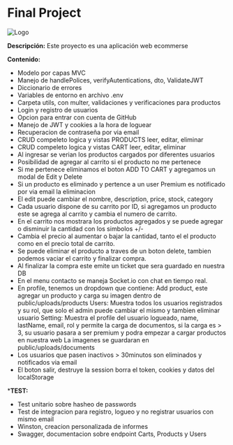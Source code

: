 # Final Project
![Logo](https://github.com/user-attachments/assets/373d170b-054d-4955-8072-6bac0bfa58f2)

**Descripción:**
Este proyecto es una aplicación web ecommerse

**Contenido:**
* Modelo por capas MVC
* Manejo de handlePolices, verifyAutentications, dto, ValidateJWT
* Diccionario de errores
* Variables de entorno en archivo .env
* Carpeta utils, con multer, validaciones y verificaciones para productos
* Login y registro de usuarios
* Opcion para entrar con cuenta de GitHub
* Manejo de JWT y cookies a la hora de loguear
* Recuperacion de contraseña por via email
* CRUD compeleto logica y vistas PRODUCTS leer, editar, eliminar
* CRUD compeleto logica y vistas CART leer, editar, eliminar
* Al ingresar se verian los productos cargados por diferentes usuarios
* Posibilidad de agregar al carrito si el producto no me pertenece
* Si me pertenece eliminamos el boton ADD TO CART y agregamos un modal de Edit y Delete
* Si un producto es eliminado y pertence a un user Premium es notificado por via email la eliminacion
* El edit puede cambiar el nombre, description, price, stock, category
* Cada usuario dispone de su carrito por ID, si agregamos un producto este se agrega al carrito y 
cambia el numero de carrito.
* En el carrito nos mostrara los productos agregados y se puede agregar o disminuir la cantidad con los simbolos +/-
* Cambia el precio al aumentar o bajar la cantidad, tanto el el producto como en el precio total de carrito.
* Se puede eliminar el producto a traves de un boton delete, tambien podemos vaciar el carrito y finalizar compra.
* Al finalizar la compra este emite un ticket que sera guardado en nuestra DB
* En el menu contacto se maneja Socket.io con chat en tiempo real.
* En profile, tenemos un dropdown que contiene:
Add product, este agregar un producto y carga su imagen dentro de public/uploads/products
Users: Muestra todos los usuarios registrados y su rol, que solo el admin puede cambiar el mismo y tambien eliminar usuario
Setting: Muestra el profile del usuario logueado, name, lastName, email, rol y permite la carga de documentos, 
si la carga es > 3, su usuario pasara a ser premium y podra empezar a cargar productos en nuestra web
La imagenes se guardaran en public/uploads/documents
* Los usuarios que pasen inactivos > 30minutos son eliminados y notificados via email
* El boton salir, destruye la session borra el token, cookies y datos del localStorage

***TEST:**
* Test unitario sobre hasheo de passwords
* Test de integracion para registro, logueo y no registrar usuarios con mismo email
* Winston, creacion personalizada de informes
* Swagger, documentacion sobre endpoint Carts, Products y Users
